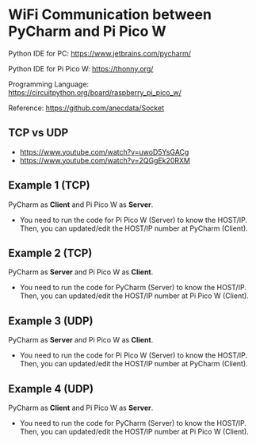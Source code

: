 # WiFi Communication between PyCharm and Pi Pico W

Python IDE for PC: https://www.jetbrains.com/pycharm/

Python IDE for Pi Pico W: https://thonny.org/

Programming Language: https://circuitpython.org/board/raspberry_pi_pico_w/

Reference: https://github.com/anecdata/Socket

## TCP vs UDP
- https://www.youtube.com/watch?v=uwoD5YsGACg
- https://www.youtube.com/watch?v=2QGgEk20RXM


## Example 1 (TCP)
PyCharm as **Client** and Pi Pico W as **Server**. 
- You need to run the code for Pi Pico W (Server) to know the HOST/IP. Then, you can updated/edit the HOST/IP number at PyCharm (Client). 

## Example 2 (TCP)
PyCharm as **Server** and Pi Pico W as **Client**.

- You need to run the code for PyCharm (Server) to know the HOST/IP. Then, you can updated/edit the HOST/IP number at Pi Pico W (Client).

## Example 3 (**UDP**)
PyCharm as **Server** and Pi Pico W as **Client**. 
- You need to run the code for Pi Pico W (Server) to know the HOST/IP. Then, you can updated/edit the HOST/IP number at PyCharm (Client). 

## Example 4 (**UDP**)
PyCharm as **Client** and Pi Pico W as **Server**.

- You need to run the code for PyCharm (Server) to know the HOST/IP. Then, you can updated/edit the HOST/IP number at Pi Pico W (Client).
